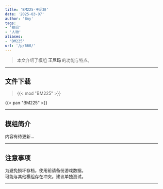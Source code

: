 ```yaml
---
title: 'BM225-王尼玛'
date: '2025-03-07'
author: 'Bny'
tags:
- '模组'
- '人物'
aliases:
- 'BM225'
url: '/p/660/'
---
```


> 本文介绍了模组 **王尼玛** 的功能与特点。

---

## 文件下载  

> {{< mod "BM225" >}}  

{{< pan "BM225" >}}  

---

## 模组简介

>  
内容有待更新...  

---

## 注意事项

>  
为避免损坏存档，使用前请备份游戏数据。  
可能与其他模组存在冲突，建议单独测试。  

---

